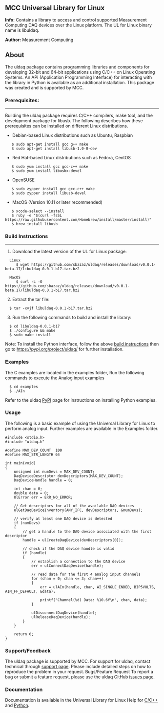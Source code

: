 ## MCC Universal Library for Linux
**Info:** Contains a library to access and control supported Measurement Computing DAQ devices over the Linux platform. The UL for Linux binary name is libuldaq.

**Author:** Measurement Computing

## About
The uldaq package contains programming libraries and components for developing 32-bit and 64-bit applications using C/C++ on Linux Operating Systems. An API (Application Programming Interface) for interacting with the library in Python is available as an additional installation. This package was created and is supported by MCC. 

### Prerequisites:
---------------
Building the uldaq package requires C/C++ compilers, make tool, and the development package for libusb. The following describes how these prerequisites can be installed on different Linux distributions.
  
  - Debian-based Linux distributions such as Ubuntu, Raspbian
  
  ```
     $ sudo apt-get install gcc g++ make
     $ sudo apt-get install libusb-1.0-0-dev
  ```
  - Red Hat-based Linux distributions such as Fedora, CentOS
  
  ```
     $ sudo yum install gcc gcc-c++ make
     $ sudo yum install libusbx-devel
  ```
     
  - OpenSUSE 
  
  ```
     $ sudo zypper install gcc gcc-c++ make
     $ sudo zypper install libusb-devel
  ```
  
  - MacOS (Version 10.11 or later recommended)
  
  ```
     $ xcode-select --install
     $ ruby -e "$(curl -fsSL https://raw.githubusercontent.com/Homebrew/install/master/install)"
     $ brew install libusb
  ```

### Build Instructions
---------------------

1. Download the latest version of the UL for Linux package:

```
  Linux
     $ wget https://github.com/sbazaz/uldaq/releases/download/v0.0.1-beta.17/libuldaq-0.0.1-b17.tar.bz2
  
  MacOS
     $ curl -L -O https://github.com/sbazaz/uldaq/releases/download/v0.0.1-beta.17/libuldaq-0.0.1-b17.tar.bz2
``` 
2. Extract the tar file:
 
```
  $ tar -xvjf libuldaq-0.0.1-b17.tar.bz2
```
  
3. Run the following commands to build and install the library:

```
  $ cd libuldaq-0.0.1-b17
  $ ./configure && make
  $ sudo make install
```

Note: To install the Python interface, follow the above [build instructions](#build-instructions) then go to https://pypi.org/project/uldaq/ for further installation.
  
### Examples
The C examples are located in the examples folder, Run the following commands to execute the Analog input examples 

```
  $ cd examples
  $ ./AIn
```
Refer to the uldaq [PyPI](https://pypi.org/project/uldaq/) page for instructions on installing Python examples.

### Usage
The following is a basic example of using the Universal Library for Linux to perform analog input. Further examples are available in the Examples folder.
```
#include <stdio.h>
#include "uldaq.h"

#define MAX_DEV_COUNT  100
#define MAX_STR_LENGTH 64

int main(void)
{
	unsigned int numDevs = MAX_DEV_COUNT;
	DaqDeviceDescriptor devDescriptors[MAX_DEV_COUNT];
	DaqDeviceHandle handle = 0;

	int chan = 0;
	double data = 0;
	UlError err = ERR_NO_ERROR;

	// Get descriptors for all of the available DAQ devices
	ulGetDaqDeviceInventory(ANY_IFC, devDescriptors, &numDevs);
	
	// verify at least one DAQ device is detected
	if (numDevs)
	{
		// get a handle to the DAQ device associated with the first descriptor
		handle = ulCreateDaqDevice(devDescriptors[0]);

		// check if the DAQ device handle is valid
		if (handle)
		{
			// establish a connection to the DAQ device
			err = ulConnectDaqDevice(handle);

			// read data for the first 4 analog input channels
			for (chan = 0; chan <= 3; chan++)
			{
				err = ulAIn(handle, chan, AI_SINGLE_ENDED, BIP5VOLTS, AIN_FF_DEFAULT, &data);

				printf("Channel(%d) Data: %10.6f\n", chan, data);
			}

			ulDisconnectDaqDevice(handle);
			ulReleaseDaqDevice(handle);
		}
	}

	return 0;
}
```
### Support/Feedback
The uldaq package is supported by MCC. For support for uldaq, contact technical through [support page](https://www.mccdaq.com/support/support_form.aspx). Please include detailed steps on how to reproduce the problem in your request.
Bugs/Feature Request
To report a bug or submit a feature request, please use the uldaq GitHub [issues page](https://github.com/sbazaz/uldaq/issues).

### Documentation
Documentation is available in the Universal Library for Linux Help for [C/C++](https://www.mccdaq.com/PDFs/Manuals/UL-Linux/c/index.html) and [Python](https://www.mccdaq.com/PDFs/Manuals/UL-Linux/python/index.html).
